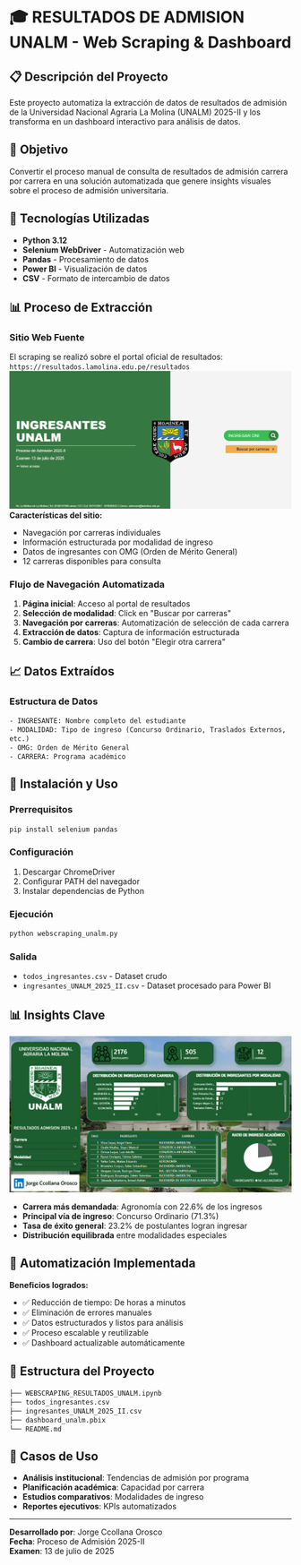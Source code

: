 # 🎓 RESULTADOS DE ADMISION UNALM - Web Scraping & Dashboard

## 📋 Descripción del Proyecto

Este proyecto automatiza la extracción de datos de resultados de admisión de la Universidad Nacional Agraria La Molina (UNALM) 2025-II y los transforma en un dashboard interactivo para análisis de datos.

## 🎯 Objetivo

Convertir el proceso manual de consulta de resultados de admisión carrera por carrera en una solución automatizada que genere insights visuales sobre el proceso de admisión universitaria.

## 🔧 Tecnologías Utilizadas

- **Python 3.12**
- **Selenium WebDriver** - Automatización web
- **Pandas** - Procesamiento de datos
- **Power BI** - Visualización de datos
- **CSV** - Formato de intercambio de datos

## 📊 Proceso de Extracción

### Sitio Web Fuente
El scraping se realizó sobre el portal oficial de resultados: `https://resultados.lamolina.edu.pe/resultados`
![resultado](https://github.com/JorgeCcollana-7/ANALISIS-RESULTADOS-EXAMEN-ADMISION-UNALM-2025-2/blob/main/imagenes/inicio%20resultados%20unalm.png)
**Características del sitio:**
- Navegación por carreras individuales
- Información estructurada por modalidad de ingreso
- Datos de ingresantes con OMG (Orden de Mérito General)
- 12 carreras disponibles para consulta

### Flujo de Navegación Automatizada

1. **Página inicial**: Acceso al portal de resultados
2. **Selección de modalidad**: Click en "Buscar por carreras"
3. **Navegación por carreras**: Automatización de selección de cada carrera
4. **Extracción de datos**: Captura de información estructurada
5. **Cambio de carrera**: Uso del botón "Elegir otra carrera"

## 📈 Datos Extraídos

### Estructura de Datos
```
- INGRESANTE: Nombre completo del estudiante
- MODALIDAD: Tipo de ingreso (Concurso Ordinario, Traslados Externos, etc.)
- OMG: Orden de Mérito General
- CARRERA: Programa académico
```


## 🚀 Instalación y Uso

### Prerrequisitos
```bash
pip install selenium pandas
```

### Configuración
1. Descargar ChromeDriver
2. Configurar PATH del navegador
3. Instalar dependencias de Python

### Ejecución
```bash
python webscraping_unalm.py
```

### Salida
- `todos_ingresantes.csv` - Dataset crudo
- `ingresantes_UNALM_2025_II.csv` - Dataset procesado para Power BI

## 📊 Insights Clave
![dash](https://github.com/JorgeCcollana-7/ANALISIS-RESULTADOS-EXAMEN-ADMISION-UNALM-2025-2/blob/main/imagenes/analisis%20dashboard.png)
- **Carrera más demandada**: Agronomía con 22.6% de los ingresos
- **Principal vía de ingreso**: Concurso Ordinario (71.3%)
- **Tasa de éxito general**: 23.2% de postulantes logran ingresar
- **Distribución equilibrada** entre modalidades especiales

## 🔄 Automatización Implementada

**Beneficios logrados:**
- ✅ Reducción de tiempo: De horas a minutos
- ✅ Eliminación de errores manuales
- ✅ Datos estructurados y listos para análisis
- ✅ Proceso escalable y reutilizable
- ✅ Dashboard actualizable automáticamente

## 📁 Estructura del Proyecto

```
├── WEBSCRAPING_RESULTADOS_UNALM.ipynb
├── todos_ingresantes.csv
├── ingresantes_UNALM_2025_II.csv
├── dashboard_unalm.pbix
└── README.md
```

## 🎯 Casos de Uso

- **Análisis institucional**: Tendencias de admisión por programa
- **Planificación académica**: Capacidad por carrera
- **Estudios comparativos**: Modalidades de ingreso
- **Reportes ejecutivos**: KPIs automatizados

---

**Desarrollado por**: Jorge Ccollana Orosco  
**Fecha**: Proceso de Admisión 2025-II  
**Examen**: 13 de julio de 2025

